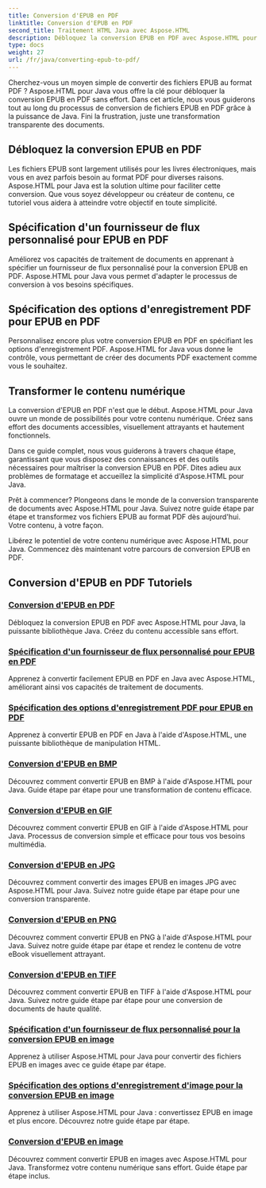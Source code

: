 ```yaml
---
title: Conversion d'EPUB en PDF
linktitle: Conversion d'EPUB en PDF
second_title: Traitement HTML Java avec Aspose.HTML
description: Débloquez la conversion EPUB en PDF avec Aspose.HTML pour Java, la puissante bibliothèque Java. Créez du contenu accessible sans effort.
type: docs
weight: 27
url: /fr/java/converting-epub-to-pdf/
---
```


Cherchez-vous un moyen simple de convertir des fichiers EPUB au format PDF ? Aspose.HTML pour Java vous offre la clé pour débloquer la conversion EPUB en PDF sans effort. Dans cet article, nous vous guiderons tout au long du processus de conversion de fichiers EPUB en PDF grâce à la puissance de Java. Fini la frustration, juste une transformation transparente des documents.

## Débloquez la conversion EPUB en PDF

Les fichiers EPUB sont largement utilisés pour les livres électroniques, mais vous en avez parfois besoin au format PDF pour diverses raisons. Aspose.HTML pour Java est la solution ultime pour faciliter cette conversion. Que vous soyez développeur ou créateur de contenu, ce tutoriel vous aidera à atteindre votre objectif en toute simplicité.

## Spécification d'un fournisseur de flux personnalisé pour EPUB en PDF

Améliorez vos capacités de traitement de documents en apprenant à spécifier un fournisseur de flux personnalisé pour la conversion EPUB en PDF. Aspose.HTML pour Java vous permet d'adapter le processus de conversion à vos besoins spécifiques.

## Spécification des options d'enregistrement PDF pour EPUB en PDF

Personnalisez encore plus votre conversion EPUB en PDF en spécifiant les options d'enregistrement PDF. Aspose.HTML for Java vous donne le contrôle, vous permettant de créer des documents PDF exactement comme vous le souhaitez.

## Transformer le contenu numérique

La conversion d'EPUB en PDF n'est que le début. Aspose.HTML pour Java ouvre un monde de possibilités pour votre contenu numérique. Créez sans effort des documents accessibles, visuellement attrayants et hautement fonctionnels.

Dans ce guide complet, nous vous guiderons à travers chaque étape, garantissant que vous disposez des connaissances et des outils nécessaires pour maîtriser la conversion EPUB en PDF. Dites adieu aux problèmes de formatage et accueillez la simplicité d'Aspose.HTML pour Java.

Prêt à commencer? Plongeons dans le monde de la conversion transparente de documents avec Aspose.HTML pour Java. Suivez notre guide étape par étape et transformez vos fichiers EPUB au format PDF dès aujourd'hui. Votre contenu, à votre façon.

Libérez le potentiel de votre contenu numérique avec Aspose.HTML pour Java. Commencez dès maintenant votre parcours de conversion EPUB en PDF.
## Conversion d'EPUB en PDF Tutoriels
### [Conversion d'EPUB en PDF](./convert-epub-to-pdf/)
Débloquez la conversion EPUB en PDF avec Aspose.HTML pour Java, la puissante bibliothèque Java. Créez du contenu accessible sans effort.
### [Spécification d'un fournisseur de flux personnalisé pour EPUB en PDF](./convert-epub-to-pdf-specify-custom-stream-provider/)
Apprenez à convertir facilement EPUB en PDF en Java avec Aspose.HTML, améliorant ainsi vos capacités de traitement de documents.
### [Spécification des options d'enregistrement PDF pour EPUB en PDF](./convert-epub-to-pdf-specify-pdf-save-options/)
Apprenez à convertir EPUB en PDF en Java à l'aide d'Aspose.HTML, une puissante bibliothèque de manipulation HTML.
### [Conversion d'EPUB en BMP](./convert-epub-to-bmp/)
Découvrez comment convertir EPUB en BMP à l'aide d'Aspose.HTML pour Java. Guide étape par étape pour une transformation de contenu efficace.
### [Conversion d'EPUB en GIF](./convert-epub-to-gif/)
Découvrez comment convertir EPUB en GIF à l'aide d'Aspose.HTML pour Java. Processus de conversion simple et efficace pour tous vos besoins multimédia.
### [Conversion d'EPUB en JPG](./convert-epub-to-jpg/)
Découvrez comment convertir des images EPUB en images JPG avec Aspose.HTML pour Java. Suivez notre guide étape par étape pour une conversion transparente.
### [Conversion d'EPUB en PNG](./convert-epub-to-png/)
Découvrez comment convertir EPUB en PNG à l'aide d'Aspose.HTML pour Java. Suivez notre guide étape par étape et rendez le contenu de votre eBook visuellement attrayant.
### [Conversion d'EPUB en TIFF](./convert-epub-to-tiff/)
Découvrez comment convertir EPUB en TIFF à l'aide d'Aspose.HTML pour Java. Suivez notre guide étape par étape pour une conversion de documents de haute qualité.
### [Spécification d'un fournisseur de flux personnalisé pour la conversion EPUB en image](./convert-epub-to-image-specify-custom-stream-provider/)
Apprenez à utiliser Aspose.HTML pour Java pour convertir des fichiers EPUB en images avec ce guide étape par étape.
### [Spécification des options d'enregistrement d'image pour la conversion EPUB en image](./convert-epub-to-image-specify-image-save-options/)
Apprenez à utiliser Aspose.HTML pour Java : convertissez EPUB en image et plus encore. Découvrez notre guide étape par étape.
### [Conversion d'EPUB en image](./convert-epub-to-image/)
Découvrez comment convertir EPUB en images avec Aspose.HTML pour Java. Transformez votre contenu numérique sans effort. Guide étape par étape inclus.